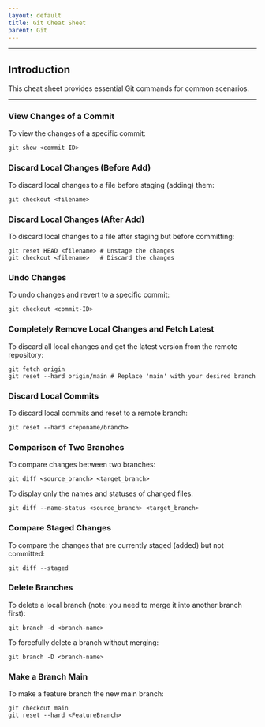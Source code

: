 ```yaml
---
layout: default
title: Git Cheat Sheet
parent: Git
---
```


______________________________________________________________________

## Introduction

This cheat sheet provides essential Git commands for common scenarios.

______________________________________________________________________

### View Changes of a Commit

To view the changes of a specific commit:

```
git show <commit-ID>
```

### Discard Local Changes (Before Add)

To discard local changes to a file before staging (adding) them:

```
git checkout <filename>
```

### Discard Local Changes (After Add)

To discard local changes to a file after staging but before committing:

```
git reset HEAD <filename> # Unstage the changes
git checkout <filename>   # Discard the changes
```

### Undo Changes

To undo changes and revert to a specific commit:

```
git checkout <commit-ID>
```

### Completely Remove Local Changes and Fetch Latest

To discard all local changes and get the latest version from the remote repository:

```
git fetch origin
git reset --hard origin/main # Replace 'main' with your desired branch
```

### Discard Local Commits

To discard local commits and reset to a remote branch:

```
git reset --hard <reponame/branch>
```

### Comparison of Two Branches

To compare changes between two branches:

```
git diff <source_branch> <target_branch>
```

To display only the names and statuses of changed files:

```
git diff --name-status <source_branch> <target_branch>
```

### Compare Staged Changes

To compare the changes that are currently staged (added) but not committed:

```
git diff --staged
```

### Delete Branches

To delete a local branch (note: you need to merge it into another branch first):

```
git branch -d <branch-name>
```

To forcefully delete a branch without merging:

```
git branch -D <branch-name>
```

### Make a Branch Main

To make a feature branch the new main branch:

```
git checkout main
git reset --hard <FeatureBranch>
```
